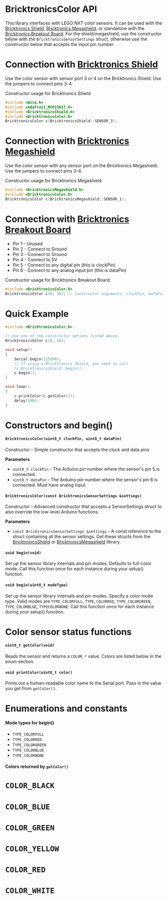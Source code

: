 # BricktronicsColor API

This library interfaces with LEGO NXT color sensors. It can be used with the [Bricktronics Shield](https://store.wayneandlayne.com/products/bricktronics-shield-kit.html), [Bricktronics Megashield](https://store.wayneandlayne.com/products/bricktronics-megashield-kit.html), or standalone with the [Bricktronics Breakout Board](https://store.wayneandlayne.com/products/bricktronics-breakout-board.html). For the shield/megashield, use the constructor below with the `BricktronicsSensorSettings` struct, otherwise use the constructor below that accepts the input pin number.

# Connection with [Bricktronics Shield](https://store.wayneandlayne.com/products/bricktronics-shield-kit.html)

Use the color sensor with sensor port 3 or 4 on the Bricktronics Shield. Use the jumpers to connect pins 3-4.

Constructor usage for Bricktronics Shield
```C++
#include <Wire.h>
#include <Adafruit_MCP23017.h>
#include <BricktronicsShield.h>
#include <BricktronicsColor.h>
BricktronicsColor c(BricktronicsShield::SENSOR_3);
```

# Connection with [Bricktronics Megashield](https://store.wayneandlayne.com/products/bricktronics-megashield-kit.html)

Use the color sensor with any sensor port on the Bricktronics Megashield. Use the jumpers to connect pins 3-4.

Constructor usage for Bricktronics Megashield
```C++
#include <BricktronicsMegashield.h>
#include <BricktronicsColor.h>
BricktronicsColor c(BricktronicsMegashield::SENSOR_1);
```

# Connection with [Bricktronics Breakout Board](https://store.wayneandlayne.com/products/bricktronics-breakout-board.html)

* Pin 1 - Unused
* Pin 2 - Connect to Ground
* Pin 3 - Connect to Ground
* Pin 4 - Connect to 5V
* Pin 5 - Connect to any digital pin (this is clockPin)
* Pin 6 - Connect to any analog input pin (this is dataPin)

Constructor usage for Bricktronics Breakout Board:
```C++
#include <BricktronicsColor.h>
BricktronicsColor c(8, 16); // Constructor arguments: clockPin, dataPin
```

# Quick Example

```C++
#include <BricktronicsColor.h>

// Use one of the constructor options listed above.
BricktronicsColor c(8, 16);

void setup()
{
    Serial.begin(115200);
    // If using a Bricktronics Shield, you need to call
    // BricktronicsShield::begin();
    c.begin();
}

void loop()
{
    c.printColor(c.getColor());
    delay(100);
}
```

# Constructors and begin()

#### `BricktronicsColor(uint8_t clockPin, uint8_t dataPin)`

Constructor - Simple constructor that accepts the clock and data pins

**Parameters**

* `uint8_t clockPin` - The Arduino pin number where the sensor's pin 5 is connected.
* `uint8_t dataPin` - The Arduino pin number where the sensor's pin 6 is connected. Must have analog input.


#### `BricktronicsColor(const BricktronicsSensorSettings &settings)`

Constructor - Advanced constructor that accepts a SensorSettings struct to also override the low-level Arduino functions.

**Parameters**

* `const BricktronicsSensorSettings &settings` - A const reference to the struct containing all the sensor settings. Get these structs from the [BricktronicsShield](https://github.com/wayneandlayne/BricktronicsShield) or [BricktronicsMegashield](https://github.com/wayneandlayne/BricktronicsMegashield) library.

#### `void begin(void)`

Set up the sensor library internals and pin modes. Defaults to full-color mode. Call this function once for each instance during your setup() function.


#### `void begin(uint8_t modeType)`

Set up the sensor library internals and pin modes. Specify a color mode type. Valid modes are `TYPE_COLORFULL`, `TYPE_COLORRED`, `TYPE_COLORGREEN`, `TYPE_COLORBLUE`, `TYPECOLORNONE`. Call this function once for each instance during your setup() function.


# Color sensor status functions

#### `uint8_t getColor(void)`

Reads the sensor and returns a `COLOR_*` value. Colors are listed below in the enum section.


#### `void printColor(uint8_t color)`

Prints out a human-readable color name to the Serial port. Pass in the value you get from `getColor()`.


# Enumerations and constants

#### Mode types for begin()

* `TYPE_COLORFULL`
* `TYPE_COLORRED`
* `TYPE_COLORGREEN`
* `TYPE_COLORBLUE`
* `TYPE_COLORNONE`

#### Colors returned by `getColor()`

# `COLOR_BLACK`
# `COLOR_BLUE`
# `COLOR_GREEN`
# `COLOR_YELLOW`
# `COLOR_RED`
# `COLOR_WHITE`

